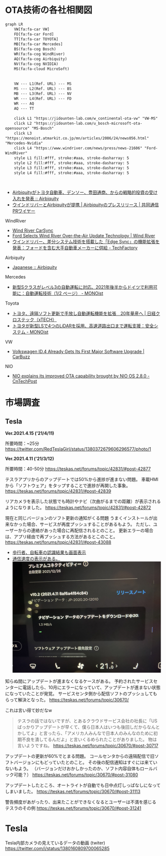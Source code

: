 # OTA技術の各社相関図

```mermaid
graph LR
    VW[fa:fa-car VW]
    FD[fa:fa-car Ford]
    TT[fa:fa-car TOYOTA]
    MB[fa:fa-car Mercedes]
    BS(fa:fa-cog Bosch) 
    WR(fa:fa-cog WindRiver)
    AQ(fa:fa-cog Airbiquity)
    NV(fa:fa-cog NVIDIA)
    MS(fa:fa-cloud MicroSoft)
    

    VW --- L1(Ref. URL) --- MS
    MS --- L2(Ref. URL) --- BS
    MB --- L3(Ref. URL) --- NV
    WR --- L4(Ref. URL) --- FD
    WR --- AQ
    AQ --- TT
    
    click L1 "https://jidounten-lab.com/w_continental-ota-vw" "VW-MS"
    click L2 "https://jidounten-lab.com/u_bosch-microsoft-ota-opensource" "MS-Bosch"
    click L3 "https://monoist.atmarkit.co.jp/mn/articles/2006/24/news056.html" "Mercedes-Nvidia"
    click L4 "https://www.windriver.com/news/press/news-21606" "Ford-WindRiver"
    style L1 fill:#fff, stroke:#aaa, stroke-dasharray: 5
    style L2 fill:#fff, stroke:#aaa, stroke-dasharray: 5
    style L3 fill:#fff, stroke:#aaa, stroke-dasharray: 5
    style L4 fill:#fff, stroke:#aaa, stroke-dasharray: 5
```

<br>

- [Airbiquityがトヨタ自動車、デンソー、豊田通商、からの戦略的投資の受け入れを発表 :: Airbiquity](https://www.airbiquity.com/jp/news-press/press-releases/airbiquity)
- [ウインドリバーとAirbiquityが提携 | Airbiquityのプレスリリース | 共同通信PRワイヤー](https://kyodonewsprwire.jp/release/201906057175)

WindRiver
- [Wind River CarSync](https://cdn.windriver.com/japan/products/automotive/edge-sync/)
- [Ford Selects Wind River Over-the-Air Update Technology | Wind River](https://www.windriver.com/news/press/news-21606)
- [ウインドリバー、差分システム技術を搭載した「Edge Sync」の機能拡張を発表：フォードを含む大手自動車メーカーに供給 - TechFactory](https://techfactory.itmedia.co.jp/tf/articles/1811/28/news043.html#_ga=2.106457345.326697866.1617804165-1799664173.1605191265)

Airbiquity
- [Japanese :: Airbiquity](https://www.airbiquity.com/jp)

Mercedes
- [新型Sクラスがレベル3の自動運転に対応、2021年後半からドイツで利用可能に：自動運転技術（1/2 ページ） - MONOist](https://monoist.atmarkit.co.jp/mn/articles/2009/03/news049.html)

Toyota
- [トヨタ、遠隔ソフト更新で手放し自動運転機能を拡張　20年量産へ | 日経クロステック（xTECH）](https://xtech.nikkei.com/atcl/nxt/column/18/00001/03175/)
- [トヨタが新型LSで4つのLiDARを採用、高速道路出口まで運転支援：安全システム - MONOist](https://monoist.atmarkit.co.jp/mn/articles/2007/08/news051.html)

VW
- [Volkswagen ID.4 Already Gets Its First Major Software Upgrade | CarBuzz](https://carbuzz.com/news/volkswagen-id-4-already-gets-its-first-major-software-upgrade)

NIO
- [NIO explains its improved OTA capability brought by NIO OS 2.8.0 - CnTechPost](https://cntechpost.com/2020/12/11/nio-explains-its-improved-ota-capability-brought-by-nio-os-2-8-0/)


# 市場調査

## Tesla

**Ver.2021.4.15 ('21/4/11)**

所要時間：~25分
https://twitter.com/RedTeslaGirl/status/1380372679606296577/photo/1

**Ver.2021.4.11 ('21/3/12)**

所要時間：40-50分
https://teskas.net/forums/topic/42831/#post-42877

テスラアプリからのアップデートでは50%から進捗が進まない問題。
車載HMIから「ソフトウェア」をタップすることで進捗が再開した事象。
https://teskas.net/forums/topic/42831/#post-42839

リアカメラを表示した状態でも時計やナビ（次曲がるまでの距離）が表示されるようになりました。
https://teskas.net/forums/topic/42831/#post-42872

現在と同じバージョンのソフト更新の通知がくる問題
うまくインストールが出来なかった場合、サービスが再度プッシュすることがあるもよう。
ただし、ユーザーからの連絡があった場合に再配信されるとのこと。
更新エラーの場合は、アプリ経由で再プッシュする方法があるとこのこと。
https://teskas.net/forums/topic/42831/#post-43088


- [歩行者、自転車の認識結果も画面表示](https://teskas.net/forums/topic/42831/#post-42897)
- [通信速度の表示がある。](https://teskas.net/forums/topic/42831/#post-42881)
![](2021-04-11-19-18-04.png)


知らぬ間にアップデートが進まなくなるケースがある。
予約されたサービスセンターに電話したら、10月にエラーになっていて、アップデートが進まない状態になっていたことが発覚。
サービスセンタ側から配信ソフトのプッシュしてもらって解決となった。
https://teskas.net/forums/topic/30670/

これは言い得て妙だなw
>テスラの話ではないですが、とあるクラウドサービス会社の社長に「USばっかりアップデートが早くて、僕ら日本人はいつも後回しだからなんとかしてよ」と言ったら、「アメリカ人みんなで日本人のみんなのために初期不良を潰してるんだよ」と言いくるめられたことがありました。
物は言いようですね。
https://teskas.net/forums/topic/30670/#post-30717

アップデートの更新が60%でとまる問題。
コールセンタからの遠隔配信で旧ソフトバージョンにもどっていたとのこと。
その後の配信通知はすぐには来ていないもよう。
（バージョンだけおかしかったのか、ソフト内容自体もロールバック可能？）
https://teskas.net/forums/topic/30670/#post-31080


アップデートしたところ、オートライトが自動でも日中点灯しっぱなしになってしまいました。
https://teskas.net/forums/topic/30670/#post-31113

警告頻度があがったり、出来たことができなくなるとユーザーは不満を感じる
テスラのその例
https://teskas.net/forums/topic/30670/#post-31241


# Tesla

Tesla内部カメラの見えているデータの動画 (twiter)
https://twitter.com/i/status/1380160809700065285




